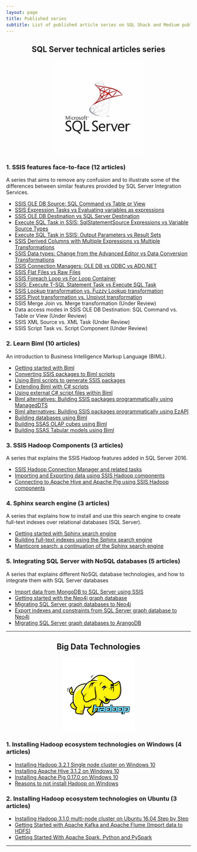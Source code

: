```yaml
---
layout: page
title: Published series
subtitle: List of published article series on SQL Shack and Medium publications
---
```


<h2 align="center">SQL Server technical articles series</h2>

<p align="center"><img src= "/assets/img/posts/mssqllogo.jpg" height= 256pt></p>

### 1. SSIS features face-to-face (12 articles)
A series that aims to remove any confusion and to illustrate some of the differences between similar features provided by SQL Server Integration Services.

- [SSIS OLE DB Source: SQL Command vs Table or View](https://www.sqlshack.com/ssis-ole-db-source-sql-command-vs-table-or-view/)
- [SSIS Expression Tasks vs Evaluating variables as expressions](https://www.sqlshack.com/ssis-expression-task-vs-evaluating-variable-as-expression/)
- [SSIS OLE DB Destination vs SQL Server Destination](https://www.sqlshack.com/ssis-ole-db-destination-vs-sql-server-destination/)
- [Execute SQL Task in SSIS: SqlStatementSource Expressions vs Variable Source Types](https://www.sqlshack.com/execute-sql-task-in-ssis-sqlstatementsource-expression-vs-variable-source-type/)
- [Execute SQL Task in SSIS: Output Parameters vs Result Sets](https://www.sqlshack.com/execute-sql-tasks-in-ssis-output-parameters-vs-result-sets/)
- [SSIS Derived Columns with Multiple Expressions vs Multiple Transformations](https://www.sqlshack.com/ssis-derived-columns-with-multiple-expressions-vs-multiple-transformations/)
- [SSIS Data types: Change from the Advanced Editor vs Data Conversion Transformations](https://www.sqlshack.com/ssis-data-types-change-from-the-advanced-editor-vs-data-conversion-transformations/)
- [SSIS Connection Managers: OLE DB vs ODBC vs ADO.NET](https://www.sqlshack.com/ssis-connection-managers-ole-db-vs-odbc-vs-ado-net/)
- [SSIS Flat Files vs Raw Files](https://www.sqlshack.com/ssis-flat-files-vs-raw-files/)
- [SSIS Foreach Loop vs For Loop Container](https://www.sqlshack.com/ssis-foreach-loop-vs-for-loop-container/)
- [SSIS: Execute T-SQL Statement Task vs Execute SQL Task](https://www.sqlshack.com/ssis-execute-t-sql-statement-task-vs-execute-sql-task/)
- [SSIS Lookup transformation vs. Fuzzy Lookup transformation](https://www.sqlshack.com/ssis-lookup-transformations-vs-fuzzy-lookup-transformations/)
- [SSIS Pivot transformation vs. Unpivot transformation](https://www.sqlshack.com/ssis-pivot-transformations-vs-unpivot-transformations/)
- SSIS Merge Join vs. Merge transformation (Under Review)
- Data access modes in SSIS OLE DB Destination: SQL Command vs. Table or View (Under Review)
- SSIS XML Source vs. XML Task (Under Review)
- SSIS Script Task vs. Script Component (Under Review)

### 2. Learn Biml (10 articles)
An introduction to Business Intelligence Markup Language (BIML).

- [Getting started with Biml](https://www.sqlshack.com/getting-started-with-biml/)
- [Converting SSIS packages to Biml scripts](https://www.sqlshack.com/converting-ssis-packages-to-biml-scripts/)
- [Using Biml scripts to generate SSIS packages](https://www.sqlshack.com/using-biml-scripts-to-generate-ssis-packages/)
- [Extending Biml with C# scripts](https://www.sqlshack.com/extending-biml-with-c-scripts/)
- [Using external C# script files within Biml](https://www.sqlshack.com/using-external-c-script-files-within-biml/)
- [Biml alternatives: Building SSIS packages programmatically using ManagedDTS](https://www.sqlshack.com/biml-alternatives-building-ssis-packages-programmatically-using-manageddts/)
- [Biml alternatives: Building SSIS packages programmatically using EzAPI](https://www.sqlshack.com/biml-alternatives-building-ssis-packages-programmatically-using-ezapi/)
- [Building databases using Biml](https://www.sqlshack.com/building-databases-using-biml/)
- [Building SSAS OLAP cubes using Biml](https://www.sqlshack.com/building-ssas-olap-cubes-using-biml/)
- [Building SSAS Tabular models using Biml](https://www.sqlshack.com/building-ssas-tabular-models-using-biml/)

### 3. SSIS Hadoop Components (3 articles)
A series that explains the SSIS Hadoop features added in SQL Server 2016.

- [SSIS Hadoop Connection Manager and related tasks](https://www.sqlshack.com/ssis-hadoop-connection-manager-and-related-tasks/)
- [Importing and Exporting data using SSIS Hadoop components](https://www.sqlshack.com/importing-and-export-data-using-ssis-hadoop-components/)
- [Connecting to Apache Hive and Apache Pig using SSIS Hadoop components](https://www.sqlshack.com/connecting-to-apache-hive-and-apache-pig-using-ssis-hadoop-components/)

### 4. Sphinx search engine (3 articles)
A series that explains how to install and use this search engine to create full-text indexes over relational databases (SQL Server).

- [Getting started with Sphinx search engine](https://www.sqlshack.com/getting-started-with-sphinx-search-engine/)
- [Building full-text indexes using the Sphinx search engine](https://www.sqlshack.com/building-full-text-indexes-using-the-sphinx-search-engine/)
- [Manticore search: a continuation of the Sphinx search engine](https://www.sqlshack.com/manticore-search-a-continuation-of-the-sphinx-search-engine/)

### 5. Integrating SQL Server with NoSQL databases (5 articles)
A series that explains different NoSQL database technologies, and how to integrate them with SQL Server databases

- [Import data from MongoDB to SQL Server using SSIS](https://www.sqlshack.com/import-data-from-mongodb-to-sql-server-using-ssis/)
- [Getting started with the Neo4j graph database](https://www.sqlshack.com/getting-started-with-the-neo4j-graph-database/)
- [Migrating SQL Server graph databases to Neo4j](https://www.sqlshack.com/migrating-sql-server-graph-databases-to-neo4j/)
- [Export indexes and constraints from SQL Server graph database to Neo4j](https://www.sqlshack.com/export-indexes-and-constraints-from-sql-server-graph-databases-to-neo4j/)
- [Migrating SQL Server graph databases to ArangoDB](https://www.sqlshack.com/migrating-sql-server-graph-databases-to-arangodb/)

------------------------------------

<h2 align="center">Big Data Technologies</h2>

<p align="center"><img src= "/assets/img/posts/hadooplogo.png"></p>

### 1. Installing Hadoop ecosystem technologies on Windows (4 articles)

- [Installing Hadoop 3.2.1 Single node cluster on Windows 10](https://towardsdatascience.com/installing-hadoop-3-2-1-single-node-cluster-on-windows-10-ac258dd48aef)
- [Installing Apache Hive 3.1.2 on Windows 10](https://towardsdatascience.com/installing-apache-hive-3-1-2-on-windows-10-70669ce79c79)
- [Installing Apache Pig 0.17.0 on Windows 10](https://towardsdatascience.com/installing-apache-pig-0-17-0-on-windows-10-7b19ce61900d)
- [Reasons to not install Hadoop on Windows](https://medium.com/munchy-bytes/reasons-to-not-install-hadoop-on-windows-5bf22f3f0005)

### 2. Installing Hadoop ecosystem technologies on Ubuntu (3 articles)

- [Installing Hadoop 3.1.0 multi-node cluster on Ubuntu 16.04 Step by Step](https://towardsdatascience.com/installing-hadoop-3-1-0-multi-node-cluster-on-ubuntu-16-04-step-by-step-8d1954b31505)
- [Getting Started with Apache Kafka and Apache Flume (Import data to HDFS)](https://towardsdatascience.com/apache-kafka-and-flume-installation-guide-import-data-from-kafka-to-hdfs-c908b0df034c)
- [Getting Started With Apache Spark, Python and PySpark](https://towardsdatascience.com/working-with-apache-spark-python-and-pyspark-128a82668e67)

------------------------------------
